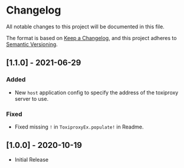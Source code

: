 # Changelog
All notable changes to this project will be documented in this file.

The format is based on [Keep a Changelog](https://keepachangelog.com/en/1.0.0/),
and this project adheres to [Semantic Versioning](https://semver.org/spec/v2.0.0.html).

## [1.1.0] - 2021-06-29
### Added
- New `host` application config to specify the address of the toxiproxy server to use.

### Fixed
- Fixed missing `!` in `ToxiproxyEx.populate!` in Readme.

## [1.0.0] - 2020-10-19
- Initial Release
